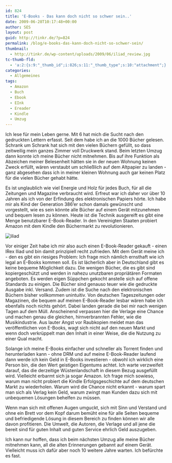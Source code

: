 ```yaml
---
id: 824
title: 'E-Books - Das kann doch nicht so schwer sein..'
date: 2009-06-28T10:17:48+00:00
author: SES
layout: post
guid: http://tinkr.de/?p=824
permalink: /blog/e-books-das-kann-doch-nicht-so-schwer-sein/
thumbnail:
  - http://tinkr.de/wp-content/uploads/2009/06/iliad_review.jpg
tc-thumb-fld:
  - 'a:2:{s:9:"_thumb_id";i:826;s:11:"_thumb_type";s:10:"attachment";}'
categories:
  - Allgemeines
tags:
  - Amazon
  - Buch
  - Ebook
  - EInk
  - Ereader
  - Kindle
  - Umzug
---
```

Ich lese für mein Leben gerne. Mit 6 hat mich die Sucht nach den gedruckten Lettern erfasst. Seit dem habe ich an die 1000 Bücher gelesen. Schrank um Schrank hat sich mit den vielen Büchern gefüllt, so dass zeitweilig mein ganzes Zimmer voll Druckwerk stand.
Beim letzten Umzug dann konnte ich meine Bücher nicht mitnehmen. Bis auf ihre Funktion als Abzeichen meiner Belesenheit hätten sie in der neuen Wohnung keinen Zweck erfüllt, wären verstaubt um schließlich auf dem Altpapier zu landen - ganz abgesehen dass ich in meiner kleinen Wohnung auch gar keinen Platz für die vielen Bücher gehabt hätte.

Es ist unglaublich wie viel Energie und Holz für jedes Buch, für all die Zeitungen und Magazine verbraucht wird.
Erfreut war ich daher vor über 10 Jahren als ich von der Erfindung des elektronischen Papiers hörte. Ich habe mir als Kind der Generation 386’er schon damals gewünscht und vorgestellt, wie es sein könnte alle Bücher auf einem Gerät mitzunehmen und bequem lesen zu können.
Heute ist die Technik ausgereift es gibt eine Menge benutzbarer E-Book-Reader. In den Vereinigten Staaten probiert Amazon mit dem Kindle den Büchermarkt zu revolutionieren.

<img loading="lazy" src="/assets/2009/06/iliad.jpg" alt="iliad" title="iliad"    srcset="/assets/2009/06/iliad.jpg 606w, /assets/2009/06/iliad-300x199.jpg 300w" sizes="(max-width: 606px) 100vw, 606px" />

Vor einiger Zeit habe ich mir also auch einen E-Book-Reader gekauft - einen IRex Iliad und bin damit prinzipiell recht zufrieden. Mit dem Gerät meine ich - den es gibt ein riesiges Problem:
Ich frage mich nämlich ernsthaft wie ich legal an E-Books kommen soll. Es ist lächerlich aber in Deutschland gibt es keine bequeme Möglichkeit dazu. Die wenigen Bücher, die es gibt sind kopiergeschützt und werden in nahezu unutzbaren propriätären Formaten angeboten. Es werden eigen Süppchen gekocht anstelle sich auf offene Standards zu einigen. Die Bücher sind genauso teuer wie die gedruckte Ausgabe inkl. Versand. Zudem ist die Suche nach den elektronischen Büchern bisher vollkommen unintuitiv.
Von deutschen Tageszeitungen oder Magazinen, die bequem auf meinen E-Book-Reader lesbar wären habe ich ebenfalls noch nichts gehört. Dabei landen gerade die bei mir nach wenigen Tagen auf dem Müll. Anscheinend verpassen hier die Verlage eine Chance und machen genau die gleichen, hirnverbrannten Fehler, wie die Musikindustrie. Aus lauter Angst vor Raubkopien meidet man das veröffentlichen von E-Books, wagt sich nicht auf den neuen Markt und wenn doch verkrüppelt man den Inhalt in einer Weise, die die Nutzung zu einer Qual macht.

Solange ich meine E-Books einfacher und schneller als Torrent finden und herunterladen kann - ohne DRM und auf meine E-Book-Reader laufend dann werde ich kein Geld in E-Books investieren - obwohl ich wirklich eine Person bin, die den Wert geistigen Eigentums achtet. Ich warte verzweifelt darauf, das die derzeitige Wüstenlandschaft in diesem Bezug ausgefüllt wird.
Vielleicht erbarmt sich ja sogar Amazon. Ich frage mich sowieso, warum man nicht probiert die Kindle Erfolgsgeschichte auf dem deutschen Markt zu wiederholen. Warum wird die Chance nicht erkannt - warum spart man sich als Verlag kein Geld, warum zwingt man Kunden dazu sich mit unbequemen Lösungen behelfen zu müssen.

Wenn man sich mit offenen Augen umguckt, sich mit Sinn und Verstand und ohne ein Brett vor dem Kopf darum bemüht eine für alle Seiten bequeme und befriedigende Lösung in diesem Bereich zu finden können wir alle davon profitieren. Die Umwelt, die Autoren, die Verlage und all jene die bereit sind für guten Inhalt und guten Service ehrlich Geld auszugeben.

Ich kann nur hoffen, dass ich beim nächsten Umzug alle meine Bücher mitnehmen kann, all die alten Erinnerungen gebannt auf einem Gerät. Vielleicht muss ich dafür aber noch 10 weitere Jahre warten. Ich befürchte es fast.
